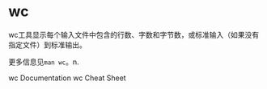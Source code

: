 # wc

wc工具显示每个输入文件中包含的行数、字数和字节数，或标准输入（如果没有指定文件）到标准输出。

更多信息见`man wc`。n.

<BadgeLink badgeText='Official Documentation' colorScheme='blue' href='https://linux.die.net/man/1/wc'>wc Documentation</BadgeLink>
<BadgeLink badgeText='Read' colorScheme='yellow' href='https://onecompiler.com/cheatsheets/wc'>wc Cheat Sheet</BadgeLink>
